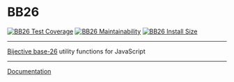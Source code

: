 # BB26

[![BB26 Test Coverage](https://badgen.net/codeclimate/coverage/ptrkcsk/BB26?icon=codeclimate)](https://codeclimate.com/github/ptrkcsk/BB26) [![BB26 Maintainability](https://badgen.net/codeclimate/maintainability/ptrkcsk/BB26?icon=codeclimate)](https://codeclimate.com/github/ptrkcsk/BB26) [![BB26 Install Size](https://badgen.net/packagephobia/install/bb26)](https://packagephobia.now.sh/result?p=bb26)

---

[Bijective base-26](https://en.wikipedia.org/wiki/Bijective_numeration#The_bijective_base-26_system) utility functions for JavaScript

---

[Documentation](https://ptrkcsk.github.io/BB26/)
